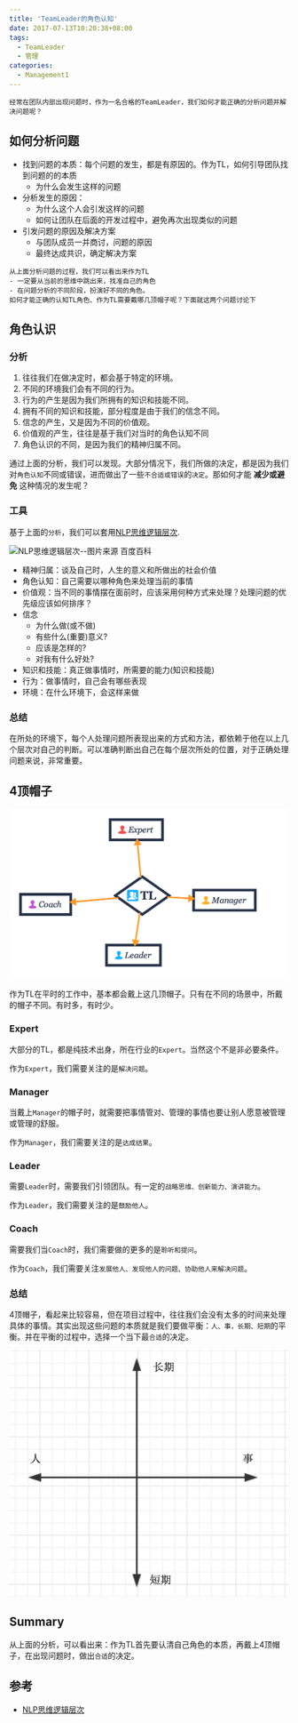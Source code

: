 ```yaml
---
title: 'TeamLeader的角色认知'
date: 2017-07-13T10:20:38+08:00
tags:
  - TeamLeader
  - 管理
categories:
  - Management1
---
```



```
经常在团队内部出现问题时，作为一名合格的TeamLeader，我们如何才能正确的分析问题并解决问题呢？
```

## 如何分析问题

- 找到问题的本质：每个问题的发生，都是有原因的。作为TL，如何引导团队找到问题的的本质
  - 为什么会发生这样的问题
- 分析发生的原因：
  - 为什么这个人会引发这样的问题
  - 如何让团队在后面的开发过程中，避免再次出现类似的问题
- 引发问题的原因及解决方案
  - 与团队成员一并商讨，问题的原因
  - 最终达成共识，确定解决方案

```
从上面分析问题的过程，我们可以看出来作为TL
- 一定要从当前的思维中跳出来，找准自己的角色
- 在问题分析的不同阶段，扮演好不同的角色。
如何才能正确的认知TL角色、作为TL需要戴哪几顶帽子呢？下面就这两个问题讨论下
```

<!--more-->

## 角色认识

### 分析

1. 往往我们在做决定时，都会基于特定的环境。
2. 不同的环境我们会有不同的行为。
3. 行为的产生是因为我们所拥有的知识和技能不同。
4. 拥有不同的知识和技能，部分程度是由于我们的信念不同。
5. 信念的产生，又是因为不同的价值观。
6. 价值观的产生，往往是基于我们对当时的角色认知不同
7. 角色认识的不同，是因为我们的精神归属不同。

通过上面的分析，我们可以发现。大部分情况下，我们所做的决定，都是因为我们对`角色认知`不同或错误，进而做出了一些`不合适或错误`的`决定`。那如何才能 **减少或避免** 这种情况的发生呢？

### 工具

基于上面的`分析`，我们可以套用[NLP思维逻辑层次](http://baike.baidu.com/item/NLP%E6%80%9D%E7%BB%B4%E9%80%BB%E8%BE%91%E5%B1%82%E6%AC%A1).

![NLP思维逻辑层次--图片来源 百度百科](https://gss3.bdstatic.com/7Po3dSag_xI4khGkpoWK1HF6hhy/baike/c0%3Dbaike80%2C5%2C5%2C80%2C26/sign=6477f099f703918fc3dc359830544df2/3b292df5e0fe9925bb61ce2934a85edf8db1715d.jpg)

- 精神归属：谈及自己时，人生的意义和所做出的社会价值
- 角色认知：自己需要以哪种角色来处理当前的事情
- 价值观：当不同的事情摆在面前时，应该采用何种方式来处理？处理问题的优先级应该如何排序？
- 信念
  - 为什么做(或不做)
  - 有些什么(重要)意义?
  - 应该是怎样的?
  - 对我有什么好处?
- 知识和技能：真正做事情时，所需要的能力(知识和技能)
- 行为：做事情时，自己会有哪些表现
- 环境：在什么环境下，会这样来做

### 总结

在所处的环境下，每个人处理问题所表现出来的方式和方法，都依赖于他在以上几个层次对自己的判断。可以准确判断出自己在每个层次所处的位置，对于正确处理问题来说，非常重要。

## 4顶帽子

![4顶帽子](/img/TL/TL%E7%9A%844%E9%A1%B6%E5%B8%BD%E5%AD%90.png)

作为TL在平时的工作中，基本都会戴上这几顶帽子。只有在不同的场景中，所戴的帽子不同。有时多，有时少。

### Expert

大部分的TL，都是纯技术出身，所在行业的`Expert`。当然这个不是非必要条件。

作为`Expert`，我们需要关注的是`解决问题`。

### Manager

当戴上`Manager`的帽子时，就需要把事情管对、管理的事情也要让别人愿意被管理或管理的舒服。

作为`Manager`，我们需要关注的是`达成结果`。

### Leader

需要`Leader`时，需要我们引领团队。有一定的`战略思维、创新能力、演讲能力`。

作为`Leader`，我们需要关注的是`鼓励他人`。

### Coach

需要我们当`Coach`时，我们需要做的更多的是`聆听和提问`。

作为`Coach`，我们需要关注`发展他人、发现他人的问题、协助他人来解决问题`。

### 总结

4顶帽子，看起来比较容易，但在项目过程中，往往我们会没有太多的时间来处理具体的事情。其实出现这些问题的本质就是我们要做平衡：`人、事，长期、短期`的平衡。并在平衡的过程中，选择一个当下最`合适`的决定。

![各维度的平衡](/img/TL/%E5%B9%B3%E8%A1%A1.png)

## Summary

从上面的分析，可以看出来：作为TL首先要认清自己角色的本质，再戴上4顶帽子，在出现问题时，做出`合适`的决定。

## 参考

- [NLP思维逻辑层次](http://baike.baidu.com/item/NLP%E6%80%9D%E7%BB%B4%E9%80%BB%E8%BE%91%E5%B1%82%E6%AC%A1)
